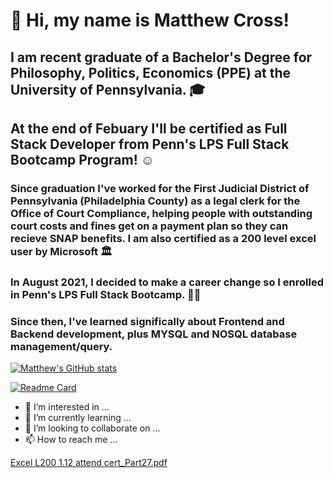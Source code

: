 # 👋 Hi, my name is Matthew Cross! 
## I am recent graduate of a Bachelor's Degree for Philosophy, Politics, Economics (PPE) at the University of Pennsylvania. 🎓
## At the end of Febuary I'll be certified as Full Stack Developer from Penn's LPS Full Stack Bootcamp Program! ☺

### Since graduation I've worked for the First Judicial District of Pennsylvania (Philadelphia County) as a legal clerk for the Office of Court Compliance, helping people with outstanding court costs and fines get on a payment plan so they can recieve SNAP benefits. I am also certified as a 200 level excel user by Microsoft 🏛️

### In August 2021, I decided to make a career change so I enrolled in Penn's LPS Full Stack Bootcamp. 👨‍💻

### Since then, I've learned significally about Frontend and Backend development, plus MYSQL and NOSQL database management/query.  

[![Matthew's GitHub stats](https://github-readme-stats.vercel.app/api?username=matt-cross23)](https://github.com/matt_cross23/github-readme-stats)

[![Readme Card](https://github-readme-stats.vercel.app/api/pin/?username=matt-cross23a&repo=github-readme-stats)](https://github.com/matt-cross23/github-readme-stats)

- 👀 I’m interested in ...
- 🌱 I’m currently learning ...
- 💞️ I’m looking to collaborate on ...
- 📫 How to reach me ...

[Excel L200 1.12 attend cert_Part27.pdf](https://github.com/matt-cross23/matt-cross23/files/8004163/Excel.L200.1.12.attend.cert_Part27.pdf)

